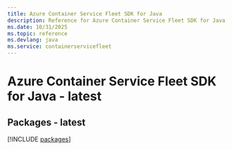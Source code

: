 ```yaml
---
title: Azure Container Service Fleet SDK for Java
description: Reference for Azure Container Service Fleet SDK for Java
ms.date: 10/31/2025
ms.topic: reference
ms.devlang: java
ms.service: containerservicefleet
---
```

# Azure Container Service Fleet SDK for Java - latest
## Packages - latest
[!INCLUDE [packages](container-service-fleet-index.md)]